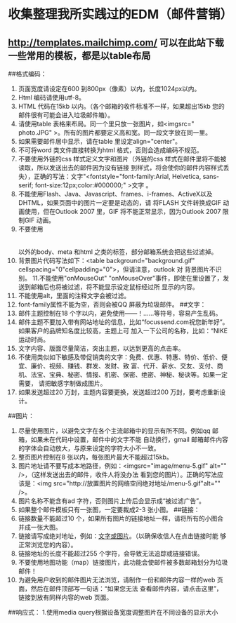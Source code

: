 # 收集整理我所实践过的EDM（邮件营销）
## http://templates.mailchimp.com/  可以在此站下载一些常用的模板，都是以table布局
##格式编码：
1. 页面宽度请设定在600 到800px（像素）以内，长度1024px以内。
2. Html 编码请使用utf-8。
3. HTML 代码在15kb 以内。（各个邮箱的收件标准不一样，如果超出15kb 您的邮件很有可能会进入垃圾邮件箱）。
4. 请使用table 表格来布局。同一个<td>里只放一张图片，如<td><imgsrc=" photo.JPG" ></td>。所有的图片都要定义高和宽。同一段文字放在同一<td>里。
5. 如果需要邮件居中显示，请在table 里设定align="center"。
6. 不可将word 类文件直接转换为html 格式，否则会造成编码不规范。
7. 不要使用外链的css 样式定义文字和图片（外链的css 样式在邮件里将不能被读取，所以发送出去的邮件因为没有链接
到样式，将会使你的邮件内容样式丢失），正确的写法：<td style="font-family:Arial, Helvetica, sans-serif;font-size:12px;
color:#000000;" >文字</td>"<fontstyle="font-family:Arial, Helvetica, sans-serif; font-size:12px;color:#000000;" >文字
</font>。
8. 不能使用Flash、Java、Javascript、frames、i-frames、ActiveX以及 DHTML，如果页面中的图片一定要是动态的，请
将FLASH 文件转换成GIF 动画使用，但在Outlook 2007 里，GIF 将不能正常显示，因为Outlook 2007 限制GIF 动画。
9. 不要使用<table></table>以外的body、meta 和html 之类的标签，部分邮箱系统会把这些过滤掉。
10. 背景图片代码写法如下：<table background="background.gif" cellspacing="0"cellpadding="0">，但请注意，outlook 对
背景图片不识别。
11.不能使用"onMouseOut" "onMouseOver"事件，即使在<td>里设置了，发送到邮箱后也将被过滤，将不能显示设定鼠标经过所
显示的内容。
12. 不能使用alt，里面的注释文字会被过滤。
13. font-family属性不能为空，否则会被QQ 屏蔽为垃圾邮件。
##文字：
1. 邮件主题控制在18 个字以内，避免使用――！……等符号，容易产生乱码。
2. 邮件主题不要加入带有网站地址的信息，比如“focussend.com祝您新年好”。 如果客户的品牌知名度比较高，主题上可
加入一下公司的名称，比如：“NIKE 运动时尚。
3. 文字内容、版面尽量简洁，突出主题，以达到更高的点击率。
4. 不使用类似如下敏感及带促销类的文字：免费、优惠、特惠、特价、低价、便宜、廉价、视频、赚钱、群发、发财、致
富、代开、薪水、交友、支付、商机、法宝、宝典、秘密、情报、机密、保密、绝密、神秘、秘诀等。如果一定需要，
请把敏感字制做成图片。
5. 如果发送超过20 万封，主题内容要更换，发送超过200 万封，要考虑重新设计。

##图片：
1. 尽量使用图片，以避免文字在各个主流邮箱中的显示有所不同。例如qq 邮箱，如果未在代码中设置，邮件中的文字不能
自动换行，gmail 邮箱邮件内容的字体会自动放大，与原来设定的字符大小不一致。
2. 整页图片控制在8 张以内，每张图片最大不能超过15kb。
3. 图片地址请不要写成本地路径，例如：<imgsrc="image/menu-5.gif" alt="" />，（这样发送出去的邮件，收件人将没办法
看到您的图片）。正确的写法应该是：<img src="http://放置图片的网络空间绝对地址/menu-5.gif"alt="" />。
4. 图片名称不能含有ad 字符，否则图片上传后会显示成“被过滤广告”。
5. 如果整个邮件模板只有一张图，一定要裁成2-3 张小图。
##链接：
1. 链接数量不能超过10 个，如果所有图片的链接地址一样，请将所有的小图合并成一张大图。
2. 链接请写成绝对地址，例如：<a href="http://www.baidu.com">文字或图片</a>。（以确保收信人在点击链接时能
够正常浏览您的内容）。
3. 链接地址的长度不能超过255 个字符，会导致无法追踪或链接错误。
4. 不要使用地图功能（map）链接图片，此功能会使邮件被多数邮箱划分为垃圾邮件！
5. 为避免用户收到的邮件图片无法浏览，请制作一份和邮件内容一样的web 页面，然后在邮件顶部写一句话：“如果您无法
查看邮件内容，请点击这里”， 链接到放有同样内容的web 页面。

##响应式：
1.使用media query根据设备宽度调整图片在不同设备的显示大小
    <style type="text/css">
        .standardImage{
            width:100%;
        }

        @media only screen and (max-width:480px){
            .standardImage{
                max-width:480px; !important;  //由于大多使用内联，所以用important后缀
            }
        }
    </style>

2.使用media query根据设备宽度调整左右布局的文字块在小设备中变为上下布局。
    <table border="0" cellpadding="0" cellspacing="0" width="600" id="templateContainer">
        <tr>
            <td align="left" valign="top">
                <table align="right" border="0" cellpadding="10" cellspacing="0" width="400" class="templateBody">
                    <tr>
                        <td class="bodyContent">
                            <img src="http://placekitten.com/g/480/300" style="max-width:380px;" class="bodyImage" />
                        </td>
                    </tr>
                    <tr>
                        <td valign="top" class="bodyContent">
                            <h1>Body</h1>
                            Lorem ipsum dolor sit amet.
                        </td>
                    </tr>
                </table>
                <table align="left" border="0" cellpadding="10" cellspacing="0" width="200" class="templateSidebar">
                    <tr>
                        <td valign="top" class="sidebarContent">
                            <h2>Sidebar</h2>
                            Lorem ipsum dolor sit amet.
                        </td>
                    </tr>
                </table>
            </td>
        </tr>
    </table>

    <style type="text/css">
        @media only screen and (max-width: 480px){
            #templateSidebar,
            #templateBody{
                display:block !important;
                width:100% !important;
            }

            .sidebarContent{
                font-size:16px !important;
                line-height:125% !important;
            }

            .bodyImage{
                height:auto !important;
                max-width:480px !important;
                width:100% !important;
            }

            .bodyContent{
                font-size:18px !important;
                line-height:125% !important;
            }
        }
    </style>

2.使用media query根据设备宽度调整链接在小设备中变为大块按钮。
    <table border="0" cellpadding="0" cellspacing="0" width="100%" id="emailFooter">
        <tr>
            <td align="center" valign="top" class="footerContent" style="padding-bottom:15px;">
                &copy; 2013 EmailCo, All Rights Reserved.
                <br />
                123 Atlantic Ave. &bull; Atlanta, GA 30318 USA
            </td>
        </tr>
        <tr>
            <td align="center" valign="top">
                <table border="0" cellpadding="5" cellspacing="0" id="utilityLink">
                    <tr>
                        <td valign="top" class="utilityLinkContent">
                            <a href="..." target="_blank">View in Browser</a>
                        </td>
                        <td valign="top" class="utilityLinkContent">
                            <a href="..." target="_blank">Terms of Use</a>
                        </td>
                        <td valign="top" class="utilityLinkContent">
                            <a href="..." target="_blank">Privacy Policy</a>
                        </td>
                        <td valign="top" class="utilityLinkContent">
                            <a href="..." target="_blank">Unsubscribe</a>
                        </td>
                    </tr>
                </table>
            </td>
        </tr>
    </table>


    <style type="text/css">
        .footerContent, .utilityLinkContent{
            color:#606060;
            font-family:Helvetica, Arial, sans-serif;
            font-size:13px;
            line-height:125%;
        }

        .footerContent a, .utilityLinkContent a{
            color:#6DC6DD;
        }

        @media only screen and (max-width: 480px){
            #utilityLink{
                max-width:600px !important;
                width:100% !important;
            }

        .utilityLinkContent{
                background-color:#E1E1E1 !important;
                border-bottom:10px solid #FFFFFF;
                display:block !important;
                font-size:15px !important;
                padding:15px 0 !important;
                text-align:center !important;
                width:100% !important;
            }

            .utilityLinkContent a{
                color:#606060 !important;
                display:block !important;
                text-decoration:none !important;
            }
        }
    </style>